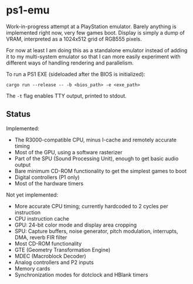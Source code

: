 # ps1-emu

Work-in-progress attempt at a PlayStation emulator. Barely anything is implemented right now, very few games boot. Display is simply a dump of VRAM, interpreted as a 1024x512 grid of RGB555 pixels.

For now at least I am doing this as a standalone emulator instead of adding it to my multi-system emulator so that I can more easily experiment with different ways of handling rendering and parallelism.

To run a PS1 EXE (sideloaded after the BIOS is initialized):
```
cargo run --release -- -b <bios_path> -e <exe_path>
```

The `-t` flag enables TTY output, printed to stdout.

## Status

Implemented:
* The R3000-compatible CPU, minus I-cache and remotely accurate timing
* Most of the GPU, using a software rasterizer
* Part of the SPU (Sound Processing Unit), enough to get basic audio output
* Bare minimum CD-ROM functionality to get the simplest games to boot
* Digital controllers (P1 only)
* Most of the hardware timers

Not yet implemented:
* More accurate CPU timing; currently hardcoded to 2 cycles per instruction
* CPU instruction cache
* GPU: 24-bit color mode and display area cropping
* SPU: Capture buffers, noise generator, pitch modulation, interrupts, DMA, reverb FIR filter
* Most CD-ROM functionality
* GTE (Geometry Transformation Engine)
* MDEC (Macroblock Decoder)
* Analog controllers and P2 inputs
* Memory cards
* Synchronization modes for dotclock and HBlank timers
